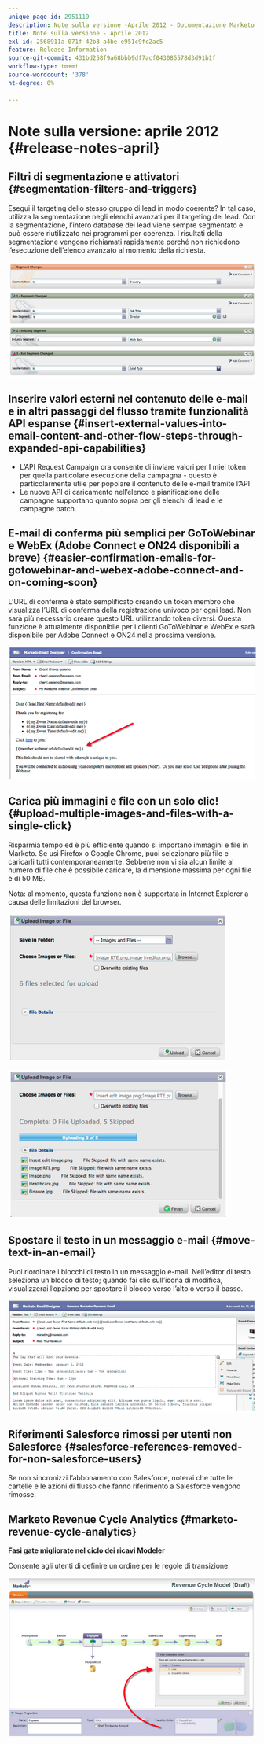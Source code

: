 ```yaml
---
unique-page-id: 2951119
description: Note sulla versione -Aprile 2012 - Documentazione Marketo - Documentazione del prodotto
title: Note sulla versione - Aprile 2012
exl-id: 2568911a-071f-42b3-a4be-e951c9fc2ac5
feature: Release Information
source-git-commit: 431bd258f9a68bbb9df7acf043085578d3d91b1f
workflow-type: tm+mt
source-wordcount: '378'
ht-degree: 0%

---
```


# Note sulla versione: aprile 2012 {#release-notes-april}

## Filtri di segmentazione e attivatori {#segmentation-filters-and-triggers}

Esegui il targeting dello stesso gruppo di lead in modo coerente? In tal caso, utilizza la segmentazione negli elenchi avanzati per il targeting dei lead. Con la segmentazione, l’intero database dei lead viene sempre segmentato e può essere riutilizzato nei programmi per coerenza. I risultati della segmentazione vengono richiamati rapidamente perché non richiedono l’esecuzione dell’elenco avanzato al momento della richiesta.

![](assets/image2014-9-23-10-3a3-3a57.png)

## Inserire valori esterni nel contenuto delle e-mail e in altri passaggi del flusso tramite funzionalità API espanse {#insert-external-values-into-email-content-and-other-flow-steps-through-expanded-api-capabilities}

* L’API Request Campaign ora consente di inviare valori per I miei token per quella particolare esecuzione della campagna - questo è particolarmente utile per popolare il contenuto delle e-mail tramite l’API
* Le nuove API di caricamento nell’elenco e pianificazione delle campagne supportano quanto sopra per gli elenchi di lead e le campagne batch.

## E-mail di conferma più semplici per GoToWebinar e WebEx (Adobe Connect e ON24 disponibili a breve) {#easier-confirmation-emails-for-gotowebinar-and-webex-adobe-connect-and-on-coming-soon}

L’URL di conferma è stato semplificato creando un token membro che visualizza l’URL di conferma della registrazione univoco per ogni lead. Non sarà più necessario creare questo URL utilizzando token diversi. Questa funzione è attualmente disponibile per i clienti GoToWebinar e WebEx e sarà disponibile per Adobe Connect e ON24 nella prossima versione.

![](assets/image2014-9-23-10-3a4-3a18.png)

## Carica più immagini e file con un solo clic! {#upload-multiple-images-and-files-with-a-single-click}

Risparmia tempo ed è più efficiente quando si importano immagini e file in Marketo. Se usi Firefox o Google Chrome, puoi selezionare più file e caricarli tutti contemporaneamente. Sebbene non vi sia alcun limite al numero di file che è possibile caricare, la dimensione massima per ogni file è di 50 MB.

Nota: al momento, questa funzione non è supportata in Internet Explorer a causa delle limitazioni del browser.

![](assets/image2014-9-23-10-3a4-3a32.png)

![](assets/image2014-9-23-10-3a4-3a46.png)

## Spostare il testo in un messaggio e-mail {#move-text-in-an-email}

Puoi riordinare i blocchi di testo in un messaggio e-mail. Nell’editor di testo seleziona un blocco di testo; quando fai clic sull’icona di modifica, visualizzerai l’opzione per spostare il blocco verso l’alto o verso il basso.

![](assets/image2014-9-23-10-3a5-3a1.png)

## Riferimenti Salesforce rimossi per utenti non Salesforce {#salesforce-references-removed-for-non-salesforce-users}

Se non sincronizzi l’abbonamento con Salesforce, noterai che tutte le cartelle e le azioni di flusso che fanno riferimento a Salesforce vengono rimosse.

## Marketo Revenue Cycle Analytics {#marketo-revenue-cycle-analytics}

**Fasi gate migliorate nel ciclo dei ricavi Modeler**

Consente agli utenti di definire un ordine per le regole di transizione.

![](assets/image2014-9-23-10-3a5-3a17.png)
